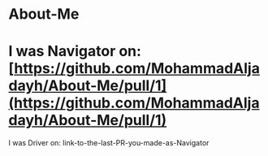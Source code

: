 # About-Me
# I was Navigator on: [https://github.com/MohammadAljadayh/About-Me/pull/1](https://github.com/MohammadAljadayh/About-Me/pull/1)
I was Driver on: link-to-the-last-PR-you-made-as-Navigator 
